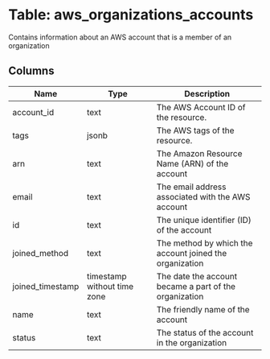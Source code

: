 
# Table: aws_organizations_accounts
Contains information about an AWS account that is a member of an organization
## Columns
| Name        | Type           | Description  |
| ------------- | ------------- | -----  |
|account_id|text|The AWS Account ID of the resource.|
|tags|jsonb|The AWS tags of the resource.|
|arn|text|The Amazon Resource Name (ARN) of the account|
|email|text|The email address associated with the AWS account|
|id|text|The unique identifier (ID) of the account|
|joined_method|text|The method by which the account joined the organization|
|joined_timestamp|timestamp without time zone|The date the account became a part of the organization|
|name|text|The friendly name of the account|
|status|text|The status of the account in the organization|
